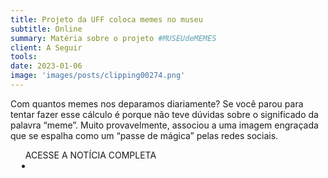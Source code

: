 ```yaml
---
title: Projeto da UFF coloca memes no museu
subtitle: Online
summary: Matéria sobre o projeto #MUSEUdeMEMES
client: A Seguir
tools: 
date: 2023-01-06
image: 'images/posts/clipping00274.png'
---
```


Com quantos memes nos deparamos diariamente? Se você parou para tentar fazer esse cálculo é porque não teve dúvidas sobre o significado da palavra  “meme”. Muito provavelmente, associou a uma imagem engraçada que se espalha como um “passe de mágica” pelas redes sociais.

<div class="post__share"><ul class="share__list list-reset">ACESSE A NOTÍCIA COMPLETA<li class="share__item" style="margin-left: 10px"><a class="share__link share__facebook" style="background: #fa5657" href="https://aseguirniteroi.com.br/noticias/projeto-da-uff-coloca-memes-no-museu/" title="Link" rel="nofollow"><i class="fa-solid fa-link"></i></a></li></ul></div>
<!-- <div class="gallery-box"><div class="gallery"><img src="/clipping/images/example-1.jpg" loading="lazy" alt="Project"><img src="/clipping/images/example-2.jpg" loading="lazy" alt="Project"></div><em>Gallery / <a href="https://www.freepik.com/" target="_blank">Freepic</a></em></div> -->
